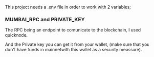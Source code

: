 This project needs a .env file in order to work with 2 variables;

### MUMBAI_RPC and PRIVATE_KEY

The RPC being an endpoint to comunicate to the blockchain, I used quicknode.

And the Private key you can get it from your wallet, (make sure that you don't have funds in mainnetwith this wallet as a security meassure).

